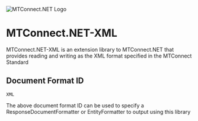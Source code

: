 ﻿![MTConnect.NET Logo](https://raw.githubusercontent.com/TrakHound/MTConnect.NET/dev/img/mtconnect-net-03-md.png) 

# MTConnect.NET-XML
MTConnect.NET-XML is an extension library to MTConnect.NET that provides reading and writing as the XML format specified in the MTConnect Standard

## Document Format ID
```
XML
```
The above document format ID can be used to specify a ResponseDocumentFormatter or EntityFormatter to output using this library
